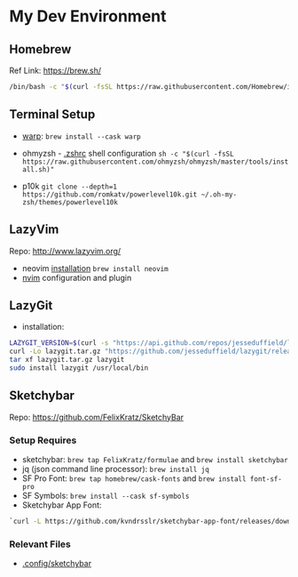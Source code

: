 # My Dev Environment

## Homebrew

Ref Link: https://brew.sh/

```bash
/bin/bash -c "$(curl -fsSL https://raw.githubusercontent.com/Homebrew/install/HEAD/install.sh)"
```

## Terminal Setup

- [warp](https://www.warp.dev/): `brew install --cask warp`

- ohmyzsh - [.zshrc](./.zshrc) shell configuration
  `sh -c "$(curl -fsSL https://raw.githubusercontent.com/ohmyzsh/ohmyzsh/master/tools/install.sh)"`

- p10k
  `git clone --depth=1 https://github.com/romkatv/powerlevel10k.git ~/.oh-my-zsh/themes/powerlevel10k`

## LazyVim

Repo: http://www.lazyvim.org/

- neovim [installation](https://technicatgor.github.io/posts/LazyVimIDE/)
  `brew install neovim`
- [nvim](./nvim/) configuration and plugin

## LazyGit

- installation:

```bash
LAZYGIT_VERSION=$(curl -s "https://api.github.com/repos/jesseduffield/lazygit/releases/latest" | grep -Po '"tag_name": "v\K[^"]*')
curl -Lo lazygit.tar.gz "https://github.com/jesseduffield/lazygit/releases/latest/download/lazygit_${LAZYGIT_VERSION}_Linux_x86_64.tar.gz"
tar xf lazygit.tar.gz lazygit
sudo install lazygit /usr/local/bin
```

## Sketchybar

Repo: https://github.com/FelixKratz/SketchyBar

### Setup Requires

- sketchybar: `brew tap FelixKratz/formulae` and `brew install sketchybar`
- jq (json command line processor): `brew install jq`
- SF Pro Font: `brew tap homebrew/cask-fonts` and `brew install font-sf-pro`
- SF Symbols: `brew install --cask sf-symbols`
- Sketchybar App Font:

```bash
`curl -L https://github.com/kvndrsslr/sketchybar-app-font/releases/download/v1.0.16/sketchybar-app-font.ttf -o $HOME/Library/Fonts/sketchybar-app-font.ttf`
```

### Relevant Files

- [.config/sketchybar](.config/sketchybar/)
